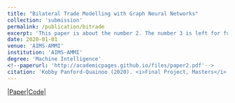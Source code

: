 ```yaml
---
title: "Bilateral Trade Modelling with Graph Neural Networks"
collection: 'submission'
permalink: /publication/bitrade
excerpt: 'This paper is about the number 2. The number 3 is left for future work.'
date: 2020-01-01
venue: 'AIMS-AMMI'
institution: 'AIMS-AMMI'
degree: 'Machine Intelligence'
<!--paperurl: 'http://academicpages.github.io/files/paper2.pdf'-->
citation: 'Kobby Panford-Quainoo (2020). <i>Final Project, Masters</i>.'
---
```

<!--This paper is about the number 1. The number 3 is left for future work. -->

<!-- [Download paper here](http://academicpages.github.io/files/paper2.pdf)-->
|[Paper](www.github.com/panford/bitrade)|[Code](https://github.com/panford/BiTrade-Graphs)|
<!-- Recommended citation: Kobby Panford-Quainoo (2020). <i> Final Project, Masters</i> -->

